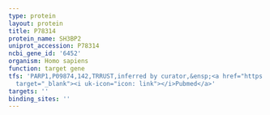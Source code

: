 ```yaml
---
type: protein
layout: protein
title: P78314
protein_name: SH3BP2
uniprot_accession: P78314
ncbi_gene_id: '6452'
organism: Homo sapiens
function: target gene
tfs: 'PARP1,P09874,142,TRRUST,inferred by curator,&ensp;<a href="https://www.ncbi.nlm.nih.gov/pubmed/?term=22820184%5Buid%5D"
  target="_blank"><i uk-icon="icon: link"></i>Pubmed</a>'
targets: ''
binding_sites: ''
---
```

